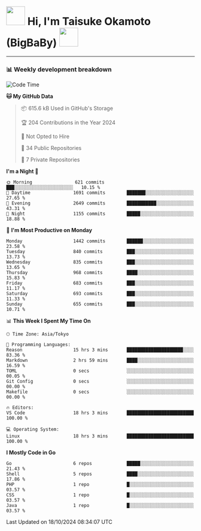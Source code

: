 <!-- Title -->
<h1>
    <img src="https://media.tenor.com/TlyRveJkgo4AAAAi/cloud-cloud-strife.gif" width="50"/> 
    Hi, I'm Taisuke Okamoto (BigBaBy) 
    <img src="https://media.tenor.com/TlyRveJkgo4AAAAi/cloud-cloud-strife.gif" width="50"/>
</h1>

---

<h3> 📊 Weekly development breakdown </h3>
<!-- waka-readme-stats -->

<!--START_SECTION:waka-->
![Code Time](http://img.shields.io/badge/Code%20Time-1%2C876%20hrs%2022%20mins-blue)

**🐱 My GitHub Data** 

> 📦 615.6 kB Used in GitHub's Storage 
 > 
> 🏆 204 Contributions in the Year 2024
 > 
> 🚫 Not Opted to Hire
 > 
> 📜 34 Public Repositories 
 > 
> 🔑 7 Private Repositories 
 > 
**I'm a Night 🦉** 

```text
🌞 Morning                621 commits         ███░░░░░░░░░░░░░░░░░░░░░░   10.15 % 
🌆 Daytime                1691 commits        ███████░░░░░░░░░░░░░░░░░░   27.65 % 
🌃 Evening                2649 commits        ███████████░░░░░░░░░░░░░░   43.31 % 
🌙 Night                  1155 commits        █████░░░░░░░░░░░░░░░░░░░░   18.88 % 
```
📅 **I'm Most Productive on Monday** 

```text
Monday                   1442 commits        ██████░░░░░░░░░░░░░░░░░░░   23.58 % 
Tuesday                  840 commits         ███░░░░░░░░░░░░░░░░░░░░░░   13.73 % 
Wednesday                835 commits         ███░░░░░░░░░░░░░░░░░░░░░░   13.65 % 
Thursday                 968 commits         ████░░░░░░░░░░░░░░░░░░░░░   15.83 % 
Friday                   683 commits         ███░░░░░░░░░░░░░░░░░░░░░░   11.17 % 
Saturday                 693 commits         ███░░░░░░░░░░░░░░░░░░░░░░   11.33 % 
Sunday                   655 commits         ███░░░░░░░░░░░░░░░░░░░░░░   10.71 % 
```


📊 **This Week I Spent My Time On** 

```text
🕑︎ Time Zone: Asia/Tokyo

💬 Programming Languages: 
Reason                   15 hrs 3 mins       █████████████████████░░░░   83.36 % 
Markdown                 2 hrs 59 mins       ████░░░░░░░░░░░░░░░░░░░░░   16.59 % 
TOML                     0 secs              ░░░░░░░░░░░░░░░░░░░░░░░░░   00.05 % 
Git Config               0 secs              ░░░░░░░░░░░░░░░░░░░░░░░░░   00.00 % 
Makefile                 0 secs              ░░░░░░░░░░░░░░░░░░░░░░░░░   00.00 % 

🔥 Editors: 
VS Code                  18 hrs 3 mins       █████████████████████████   100.00 % 

💻 Operating System: 
Linux                    18 hrs 3 mins       █████████████████████████   100.00 % 
```

**I Mostly Code in Go** 

```text
Go                       6 repos             █████░░░░░░░░░░░░░░░░░░░░   21.43 % 
Shell                    5 repos             ████░░░░░░░░░░░░░░░░░░░░░   17.86 % 
PHP                      1 repo              █░░░░░░░░░░░░░░░░░░░░░░░░   03.57 % 
CSS                      1 repo              █░░░░░░░░░░░░░░░░░░░░░░░░   03.57 % 
Java                     1 repo              █░░░░░░░░░░░░░░░░░░░░░░░░   03.57 % 
```




 Last Updated on 18/10/2024 08:34:07 UTC
<!--END_SECTION:waka-->
